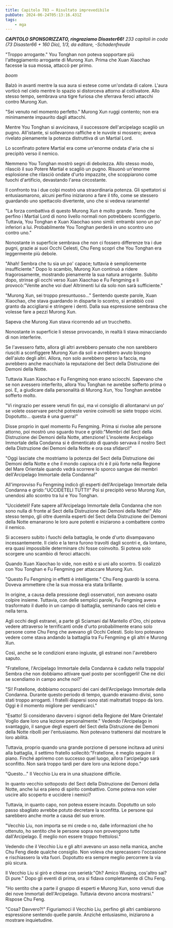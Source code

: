 ```yaml
---
title: Capitolo 783 – Risultato imprevedibile
pubDate: 2024-06-24T05:13:16.431Z
tags:
    - mga
---
```



<em><strong>CAPITOLO SPONSORIZZATO, ringraziamo Disaster66!</strong>
233 capitoli in coda (73 Disaster66 + 160 Dio), 1/3,
da editare,
-Schadenfreude</em>


"Troppo arrogante." You Tonghan non poteva sopportare più l'atteggiamento arrogante di Murong Xun. Prima che Xuan Xiaochao facesse la sua mossa, attaccò per primo.


*boom*


Balzò in avanti mentre la sua aura si estese come un'ondata di calore. L'aura vorticò nel cielo mentre lo spazio si distorceva attorno al coltivatore. Allo stesso tempo, sembrava una tigre furiosa che sferrava feroci attacchi contro Murong Xun.


"Sei venuto nel momento perfetto." Murong Xun ruggì contento; non era minimamente impaurito dagli attacchi.


Mentre You Tonghan si avvicinava, il successore dell'arcipelago scagliò un pugno. All'istante, si sollevarono raffiche e le nuvole si mossero; aveva rivelato pienamente la potenza distruttiva di un Martial Lord.


Lo sconfinato potere Martial era come un'enorme ondata d'aria che si precipitò verso il nemico.


Nemmeno You Tonghan mostrò segni di debolezza. Allo stesso modo, rilasciò il suo Potere Martial e scagliò un pugno. Risuonò un'enorme esplosione che rilasciò ondate d'urto impazzite, che scoppiarono come fuochi d'artificio, devastando l'area circostante.


Il confronto tra i due colpi mostrò una straordinaria potenza. Gli spettatori si entusiasmarono, alcuni perfino iniziarono a fare il tifo, come se stessero guardando uno spettacolo divertente, uno che si vedeva raramente!


"La forza combattiva di questo Murong Xun è molto grande. Temo che perfino i Martial Lord di nono livello normali non potrebbero sconfiggerlo. Tuttavia, You Tonghan e Xuan Xiaochao sono simili: entrambi sono un po' inferiori a lui. Probabilmente You Tonghan perderà in uno scontro uno contro uno."


Nonostante in superficie sembrava che non ci fossero differenze tra i due pugni, grazie ai suoi Occhi Celesti, Chu Feng scoprì che You Tonghan era leggermente più debole.


"Ahah! Sembra che tu sia un po' capace; tuttavia è semplicemente insufficiente." Dopo lo scambio, Murong Xun continuò a ridere fragorosamente, mostrando pienamente la sua natura arrogante. Subito dopo, strinse gli occhi verso Xuan Xiaochao e Fu Fengming e li provocò:"Venite anche voi due! Altrimenti lui da solo non sarà sufficiente."


"Murong Xun, sei troppo presuntuoso..." Sentendo queste parole, Xuan Xiaochao, che stava guardando in disparte lo scontro, si arrabbiò così granto da accigliarsi e stringere i denti. Dalla sua espressione sembrava che volesse fare a pezzi Murong Xun.


Sapeva che Murong Xun stava ricorrendo ad un trucchetto.


Nonostante in superficie li stesse provocando, in realtà li stava minacciando di non interferire.


Se l'avessero fatto, allora gli altri avrebbero pensato che non sarebbero riusciti a sconfiggere Murong Xun da soli e avrebbero avuto bisogno dell'aiuto degli altri. Allora, non solo avrebbero perso la faccia, ma avrebbero anche macchiato la reputazione del Sect della Distruzione dei Demoni della Notte.


Tuttavia Xuan Xiaochao e Fu Fengming non erano sciocchi. Sapevano che se non avessero interferito, allora You Tonghan ne avrebbe sofferto prima o poi. E, a giudicare dalla personalità di Murong Xun, You Tonghan avrebbe sofferto molto.


"Vi ringrazio per essere venuti fin qui, ma vi consiglio di allontanarvi un po' se volete osservare perché potreste venire coinvolti se siete troppo vicini. Dopotutto... questa è una guerra!"


Disse proprio in quel momento Fu Fengming. Prima si rivolse alle persone attorno, poi mostrò uno sguardo truce e gridò:"Membri del Sect della Distruzione dei Demoni della Notte, attenzione! L'insolente Arcipelago Immortale della Condanna si è dimenticato di quando servava il nostro Sect della Distruzione dei Demoni della Notte e ora osa sfidarci!"


"Oggi lasciate che mostriamo la potenza del Sect della Distruzione dei Demoni della Notte e che il mondo capisca chi è il più forte nella Regione del Mare Orientale quando vedrà scorrere lo sporco sangue dei membri dell'Arcipelago Immortale della Condanna!"


All'improvviso Fu Fengming indicò gli esperti dell'Arcipelago Immortale della Condanna e gridò:"UCCIDETELI TUTTI!" Poi si precipitò verso Murong Xun, unendosi allo scontro tra lui e You Tonghan.


"Uccideteli! Fate sapere all'Arcipelago Immortale della Condanna che non sono nulla di fronte al Sect della Distruzione dei Demoni della Notte!" Allo stesso tempo, gli oltre duemila esperti del Sect della Distruzione dei Demoni della Notte emanarono le loro aure potenti e iniziarono a combattere contro il nemico.


Si accesero subito i fuochi della battaglia, le onde d'urto divampavano incessantemente. Il cielo e la terra furono travolti dagli scontri e, da lontano, era quasi impossibile determinare chi fosse coinvolto. Si poteva solo scorgere uno scambio di feroci attacchi.


Quando Xuan Xiaochao lo vide, non esitò e si unì allo scontro. Si coalizzò con You Tonghan e Fu Fengming per attaccare Murong Xun.


"Questo Fu Fengming in effetti è intelligente." Chu Feng guardò la scena. Doveva ammettere che la sua mossa era stata brillante.


In origine, a causa della pressione degli osservatori, non avevano osato colpire insieme. Tuttavia, con delle semplici parole, Fu Fengming aveva trasformato il duello in un campo di battaglia, seminando caos nel cielo e nella terra.


Agli occhi degli estranei, a parte gli Sciamani dal Mantello d'Oro, chi poteva vedere attraverso le terrificanti onde d'urto probabilmente erano solo persone come Chu Feng che avevano gli Occhi Celesti. Solo loro potevano vedere come stava andando la battaglia tra Fu Fengming e gli altri e Murong Xun.


Così, anche se le condizioni erano ingiuste, gli estranei non l'avrebbero saputo.


"Fratellone, l'Arcipelago Immortale della Condanna è caduto nella trappola! Sembra che non dobbiamo attivare quel posto per sconfiggerli! Che ne dici se scendiamo in campo anche noi?"


"Sì! Fratellone, dobbiamo occuparci dei cani dell'Arcipelago Immortale della Condanna. Durante questo periodo di tempo, quando eravamo divisi, sono stati troppo arroganti. I fratelli dispersi sono stati maltrattati troppo da loro. Oggi è il momento migliore per vendicarci."


"Esatto! Si considerano davvero i signori della Regione del Mare Orientale! Voglio dare loro una lezione personalmente." Vedendo l'Arcipelago in svantaggio, il sangue degli esperti del Sect della Distruzione dei Demoni della Notte ribollì per l'entusiasmo. Non potevano trattenersi dal mostrare le loro abilità.


Tuttavia, proprio quando una grande porzione di persone incitava ad unirsi alla battaglia, il settimo fratello sollecitò:"Fratellone, è meglio seguire il piano. Finché apriremo con successo quel luogo, allora l'arcipelago sarà sconfitto. Non sarà troppo tardi per dare loro una lezione dopo."


"Questo..." Il Vecchio Liu era in una situazione difficile.


In quanto vecchio sottoposto del Sect della Distruzione dei Demoni della Notte, anche lui era pieno di spirito combattivo. Come poteva non voler uscire allo scoperto e uccidere i nemici?


Tuttavia, in quanto capo, non poteva essere incauto. Dopotutto un solo passo sbagliato avrebbe potuto decretare la sconfitta. Le persone qui sarebbero anche morte a causa del suo errore.


"Vecchio Liu, non importa se mi crede o no, dalle informazioni che ho ottenuto, ho sentito che le persone sopra non provengono tutte dall'Arcipelago. È meglio non essere troppo frettolosi."


Vedendo che il Vecchio Liu e gli altri avevano un asso nella manica, anche Chu Feng diede qualche consiglio. Non voleva che sprecassero l'occasione e rischiassero la vita fuori. Dopotutto era sempre meglio percorrere la via più sicura.


 Il Vecchio Liu si girò e chiese con serietà:"Oh? Amico Wuqing, cos'altro sai? Dì pure." Dopo gli eventi di prima, ora si fidava completamente di Chu Feng.


"Ho sentito che a parte il gruppo di esperti e Murong Xun, sono venuti due dei nove Immortali dell'Arcipelago. Tuttavia devono ancora mostrarsi." Rispose Chu Feng.


"Cosa? Davvero?!" Figuriamoci il Vecchio Liu, perfino gli altri cambiarono espressione sentendo quelle parole. Anziché entusiasmo, iniziarono a mostrare inquietudine.
                                


                                



